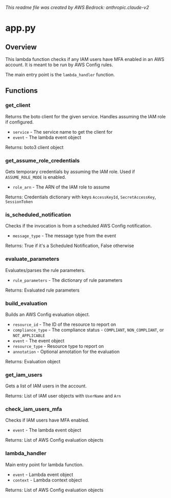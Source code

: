 *This readme file was created by AWS Bedrock: anthropic.claude-v2*

# app.py

## Overview

This lambda function checks if any IAM users have MFA enabled in an AWS account. It is meant to be run by AWS Config rules.

The main entry point is the `lambda_handler` function.

## Functions

### get_client

Returns the boto client for the given service. Handles assuming the IAM role if configured.

- `service` - The service name to get the client for 
- `event` - The lambda event object

Returns: boto3 client object

### get_assume_role_credentials

Gets temporary credentials by assuming the IAM role. Used if `ASSUME_ROLE_MODE` is enabled.

- `role_arn` - The ARN of the IAM role to assume

Returns: Credentials dictionary with keys `AccessKeyId`, `SecretAccessKey`, `SessionToken`

### is_scheduled_notification

Checks if the invocation is from a scheduled AWS Config notification.

- `message_type` - The message type from the event 

Returns: True if it's a Scheduled Notification, False otherwise

### evaluate_parameters

Evaluates/parses the rule parameters.

- `rule_parameters` - The dictionary of rule parameters

Returns: Evaluated rule parameters

### build_evaluation

Builds an AWS Config evaluation object.

- `resource_id` - The ID of the resource to report on
- `compliance_type` - The compliance status - `COMPLIANT`, `NON_COMPLIANT`, or `NOT_APPLICABLE`
- `event` - The event object
- `resource_type` - Resource type to report on 
- `annotation` - Optional annotation for the evaluation

Returns: Evaluation object

### get_iam_users

Gets a list of IAM users in the account. 

Returns: List of IAM user objects with `UserName` and `Arn`

### check_iam_users_mfa

Checks if IAM users have MFA enabled.

- `event` - The lambda event object

Returns: List of AWS Config evaluation objects

### lambda_handler

Main entry point for lambda function.

- `event` - Lambda event object
- `context` - Lambda context object

Returns: List of AWS Config evaluation objects
